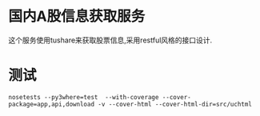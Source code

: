 # 国内A股信息获取服务

这个服务使用tushare来获取股票信息,采用restful风格的接口设计.

# 测试

`nosetests --py3where=test  --with-coverage --cover-package=app,api,download -v --cover-html
 --cover-html-dir=src/uchtml`
